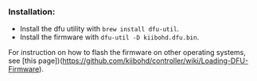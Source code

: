 
### Installation:
- Install the dfu utility with `brew install dfu-util`.
- Install the firmware with `dfu-util -D kiibohd.dfu.bin`.

For instruction on how to flash the firmware on other operating systems, see [this page])(https://github.com/kiibohd/controller/wiki/Loading-DFU-Firmware).
